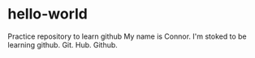 # hello-world
Practice repository to learn github
My name is Connor. I'm stoked to be learning github.
Git.
Hub. 
Github.
